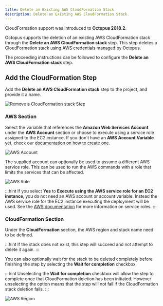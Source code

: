 ```yaml
---
title: Delete an Existing AWS CloudFormation Stack
description: Delete an Existing AWS CloudFormation Stack.
---
```


CloudFormation support was introduced to **Octopus 2018.2**.

Octopus supports the deletion of an existing AWS CloudFormation stack through the **Delete an AWS CloudFormation stack** step. This step deletes a CloudFormation stack using AWS credentials managed by Octopus.

The proceeding instructions can be followed to configure the **Delete an AWS CloudFormation stack** step.

## Add the CloudFormation Step

Add the **Delete an AWS CloudFormation stack** step to the project, and provide it a name.

![Remove a CloudFormation stack Step](deploy-cloudformation-step.png)

### AWS Section

Select the variable that references the **Amazon Web Services Account** under the **AWS Account** section or choose to execute using a service role assigned to the EC2 instance. If you don't have an **AWS Account Variable** yet, check our [documentation on how to create one](/docs/deployment-process/variables/aws-account-variables.md).

![AWS Account](step-aws-account.png)

The supplied account can optionally be used to assume a different AWS service role. This can be used to run the AWS commands with a role that limits the services that can be affected.

![AWS Role](step-aws-role.png)

:::hint
If you select **Yes** to **Execute using the AWS service role for an EC2 instance**, you do not need an AWS account or account variable. Instead the AWS service role for the EC2 instance executing the deployment will be used. See the [AWS documentation](https://g.octopushq.com/AwsDocsRolesTermsAndConcepts) for more information on service roles.
:::

### CloudFormation Section

Under the **CloudFormation** section, the AWS region and stack name need to be defined.

:::hint
If the stack does not exist, this step will succeed and not attempt to delete it again.
:::

You can also optionally wait for the stack to be deleted completely before finishing the step by selecting the **Wait for completion** checkbox.

:::hint
Unselecting the **Wait for completion** checkbox will allow the step to complete once that CloudFormation deletion has been initiated. However unselecting the option means that the step will not fail if the CloudFormation stack deletion fails.
:::

![AWS Region](step-aws-region.png)
